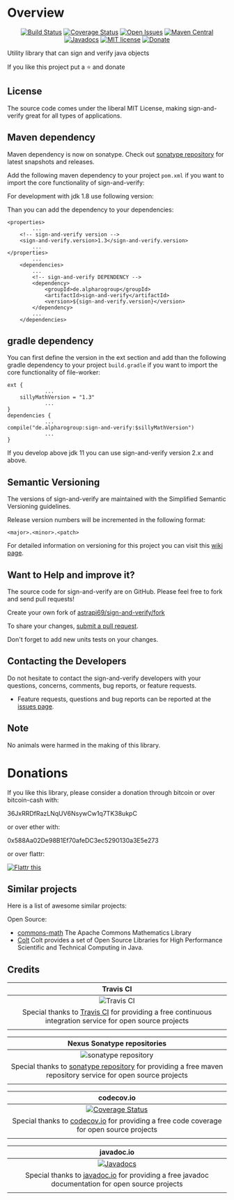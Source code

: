 # Overview

<div style="text-align: center;">

[![Build Status](https://travis-ci.org/astrapi69/sign-and-verify.svg?branch=develop)](https://travis-ci.org/astrapi69/sign-and-verify) 
[![Coverage Status](https://codecov.io/gh/astrapi69/sign-and-verify/branch/develop/graph/badge.svg)](https://codecov.io/gh/astrapi69/sign-and-verify)
[![Open Issues](https://img.shields.io/github/issues/astrapi69/sign-and-verify.svg?style=flat)](https://github.com/astrapi69/sign-and-verify/issues) 
[![Maven Central](https://maven-badges.herokuapp.com/maven-central/de.alpharogroup/sign-and-verify/badge.svg)](https://maven-badges.herokuapp.com/maven-central/de.alpharogroup/sign-and-verify)
[![Javadocs](http://www.javadoc.io/badge/de.alpharogroup/sign-and-verify.svg)](http://www.javadoc.io/doc/de.alpharogroup/sign-and-verify)
[![MIT license](http://img.shields.io/badge/license-MIT-brightgreen.svg?style=flat)](http://opensource.org/licenses/MIT)
[![Donate](https://img.shields.io/badge/donate-❤-ff2244.svg)](https://www.paypal.com/cgi-bin/webscr?cmd=_s-xclick&hosted_button_id=GVBTWLRAZ7HB8)

</div>

Utility library that can sign and verify java objects

If you like this project put a ⭐ and donate

## License

The source code comes under the liberal MIT License, making sign-and-verify great for all types of applications.

## Maven dependency

Maven dependency is now on sonatype.
Check out [sonatype repository](https://oss.sonatype.org/index.html#nexus-search;gav~de.alpharogroup~sign-and-verify~~~) for latest snapshots and releases.

Add the following maven dependency to your project `pom.xml` if you want to import the core functionality of sign-and-verify:

For development with jdk 1.8 use following version:

Than you can add the dependency to your dependencies:

	<properties>
			...
		<!-- sign-and-verify version -->
		<sign-and-verify.version>1.3</sign-and-verify.version>
			...
	</properties>
			...
		<dependencies>
			...
			<!-- sign-and-verify DEPENDENCY -->
			<dependency>
				<groupId>de.alpharogroup</groupId>
				<artifactId>sign-and-verify</artifactId>
				<version>${sign-and-verify.version}</version>
			</dependency>
			...
		</dependencies>
	
			
## gradle dependency

You can first define the version in the ext section and add than the following gradle dependency to your project `build.gradle` if you want to import the core functionality of file-worker:

```
ext {
			...
    sillyMathVersion = "1.3"
			...
}
dependencies {
			...
compile("de.alpharogroup:sign-and-verify:$sillyMathVersion")
			...
}
```

If you develop above jdk 11 you can use sign-and-verify version 2.x and above.

## Semantic Versioning

The versions of sign-and-verify are maintained with the Simplified Semantic Versioning guidelines.

Release version numbers will be incremented in the following format:

`<major>.<minor>.<patch>`

For detailed information on versioning for this project you can visit this [wiki page](https://github.com/lightblueseas/mvn-parent-projects/wiki/Simplified-Semantic-Versioning).

## Want to Help and improve it? ###

The source code for sign-and-verify are on GitHub. Please feel free to fork and send pull requests!

Create your own fork of [astrapi69/sign-and-verify/fork](https://github.com/astrapi69/sign-and-verify/fork)

To share your changes, [submit a pull request](https://github.com/astrapi69/sign-and-verify/pull/new/develop).

Don't forget to add new units tests on your changes.

## Contacting the Developers

Do not hesitate to contact the sign-and-verify developers with your questions, concerns, comments, bug reports, or feature requests.
- Feature requests, questions and bug reports can be reported at the [issues page](https://github.com/astrapi69/sign-and-verify/issues).

## Note

No animals were harmed in the making of this library.


# Donations

If you like this library, please consider a donation through bitcoin or over bitcoin-cash with:

36JxRRDfRazLNqUV6NsywCw1q7TK38ukpC

or over ether with:

0x588Aa02De98B1Ef70afeDC3ec5290130a3E5e273

or over flattr:

<a href="https://flattr.com/submit/auto?fid=r7vp62&url=https%3A%2F%2Fgithub.com%2Fastrapi69%2Fsign-and-verify" target="_blank">
<img src="http://api.flattr.com/button/flattr-badge-large.png" alt="Flattr this" title="Flattr this" border="0" />
</a>

## Similar projects

Here is a list of awesome similar projects:

Open Source:

 * [commons-math](http://commons.apache.org/proper/commons-math/) The Apache Commons Mathematics Library
 * [Colt](https://dst.lbl.gov/ACSSoftware/colt/) Colt provides a set of Open Source Libraries for High Performance Scientific and Technical Computing in Java.

## Credits

|**Travis CI**|
|     :---:      |
|![Travis CI](https://travis-ci.com/images/logos/TravisCI-Full-Color.png) <img width=500/>|
|Special thanks to [Travis CI](https://travis-ci.org) for providing a free continuous integration service for open source projects|
|     <img width=1000/>     |

|**Nexus Sonatype repositories**|
|     :---:      |
|![sonatype repository](https://avatars1.githubusercontent.com/u/33330803?s=200&v=4)|
|Special thanks to [sonatype repository](https://www.sonatype.com) for providing a free maven repository service for open source projects|
|     <img width=1000/>     |

|**codecov.io**|
|     :---:      |
|[![Coverage Status](https://codecov.io/gh/astrapi69/sign-and-verify/branch/develop/graph/badge.svg)](https://codecov.io/gh/astrapi69/sign-and-verify)|
|Special thanks to [codecov.io](https://codecov.io) for providing a free code coverage for open source projects|
|     <img width=1000/>     |

|**javadoc.io**|
|     :---:      |
|[![Javadocs](http://www.javadoc.io/badge/de.alpharogroup/sign-and-verify.svg)](http://www.javadoc.io/doc/de.alpharogroup/sign-and-verify)|
|Special thanks to [javadoc.io](http://www.javadoc.io) for providing a free javadoc documentation for open source projects|
|     <img width=1000/>     |
